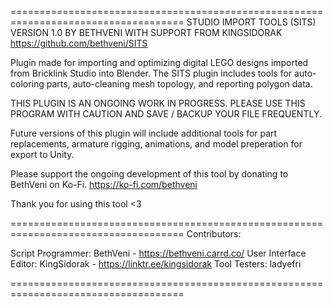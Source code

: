 ====================================================================================
STUDIO IMPORT TOOLS (SITS) VERSION 1.0 BY BETHVENI WITH SUPPORT FROM KINGSIDORAK
https://github.com/bethveni/SITS

Plugin made for importing and optimizing digital LEGO designs imported from Bricklink Studio into Blender. 
The SITS plugin includes tools for auto-coloring parts, auto-cleaning mesh topology, and reporting polygon data.  

THIS PLUGIN IS AN ONGOING WORK IN PROGRESS. 
PLEASE USE THIS PROGRAM WITH CAUTION AND SAVE / BACKUP YOUR FILE FREQUENTLY. 

Future versions of this plugin will include additional tools for part replacements, armature rigging, animations, and model preperation for export to Unity. 

Please support the ongoing development of this tool by donating to BethVeni on Ko-Fi. 
https://ko-fi.com/bethveni

Thank you for using this tool <3

====================================================================================
Contributors:

Script Programmer: BethVeni - https://bethveni.carrd.co/
User Interface Editor: KingSidorak - https://linktr.ee/kingsidorak
Tool Testers: ladyefri  

====================================================================================

